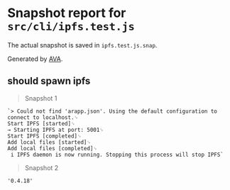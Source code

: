 # Snapshot report for `src/cli/ipfs.test.js`

The actual snapshot is saved in `ipfs.test.js.snap`.

Generated by [AVA](https://ava.li).

## should spawn ipfs

> Snapshot 1

    `> Could not find 'arapp.json'. Using the default configuration to connect to localhost.␊
    Start IPFS [started]␊
    → Starting IPFS at port: 5001␊
    Start IPFS [completed]␊
    Add local files [started]␊
    Add local files [completed]␊
     i IPFS daemon is now running. Stopping this process will stop IPFS`

> Snapshot 2

    '0.4.18'

